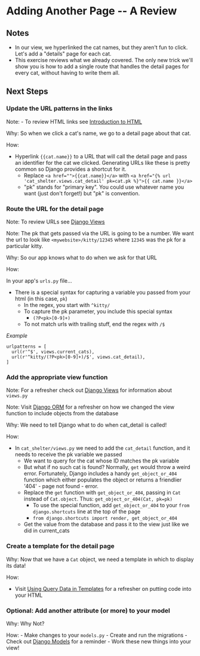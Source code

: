 # Adding Another Page -- A Review #

## Notes ##
- In our view, we hyperlinked the cat names, but they aren't fun to click.  Let's add a "details" page for each cat.
- This exercise reviews what we already covered.  The only new trick we'll show you is how to add a single route that handles the detail pages for every cat, without having to write them all.

## Next Steps ##


### Update the URL patterns in the links ###

Note: - To review HTML links see [Introduction to HTML](../html/README.md)

Why: So when we click a cat's name, we go to a detail page about that cat.

How: 

- Hyperlink `{{cat.name}}` to a URL that will call the detail page and pass an identifier for the cat we clicked.
    Generating URLs like these is pretty common so Django provides a shortcut for it.
	- Replace `<a href="">{{cat.name}}</a>` with `<a href="{% url 'cat_shelter.views.cat_detail' pk=cat.pk %}">{{ cat.name }}</a>`
	- "pk" stands for "primary key".  You could use whatever name you want (just don't forget!) but "pk" is convention.


### Route the URL for the detail page ###

Note: To review URLs see [Django Views](../django_views/README.md)

Note: The pk that gets passed via the URL is going to be a number.  We want the url to look like `<mywebsite>/kitty/12345` where `12345` was the pk for a particular kitty.

Why: So our app knows what to do when we ask for that URL

How:

In your app's `urls.py` file...
- There is a special syntax for capturing a variable you passed from your html (in this case, `pk`)
	- In the regex, you start with `^kitty/`
	- To capture the pk parameter, you include this special syntax
		- `(?P<pk>[0-9]+)`
	- To not match urls with trailing stuff, end the regex with `/$` 
	
*Example*

	urlpatterns = [
	  url(r'^$', views.current_cats),
	  url(r'^kitty/(?P<pk>[0-9]+)/$', views.cat_detail),
	]

### Add the appropriate view function ##

Note: For a refresher check out [Django Views](../django_views/README.md) for information about `views.py` 

Note: Visit [Django ORM](../django_orm/README.md) for a refresher on how we changed the view function to include objects from the database

Why: We need to tell Django what to do when cat_detail is called!

How:
- In `cat_shelter/views.py` we need to add the `cat_detail` function, and it needs to receive the pk variable we passed
	- We want to query for the cat whose ID matches the pk variable 
	- But what if no such cat is found?  Normally, `get` would throw a weird error.  Fortunately, Django includes a handy `get_object_or_404` function which either populates the object or returns a friendlier '404' - page not found - error.  
	- Replace the `get` function with `get_object_or_404`, passing in `Cat` instead of `Cat.object`.  Thus: `get_object_or_404(Cat, pk=pk)`
		- To use the special function, add `get_object_or_404` to your `from django.shortcuts` line at the top of the page
		- `from django.shortcuts import render, get_object_or_404`
	- Get the value from the database and pass it to the view just like we did in current_cats

### Create a template for the detail page ###
Why: Now that we have a `Cat` object, we need a template in which to display its data!

How: 

- Visit [Using Query Data in Templates](../dynamic_data_in_templates/README.md) for a refresher on putting code into your HTML

### Optional: Add another attribute (or more) to your model ###
Why: Why Not?

How: 
	- Make changes to your `models.py`
	- Create and run the migrations
		- Check out [Django Models](../django_models/README.md) for a reminder
	- Work these new things into your view!

